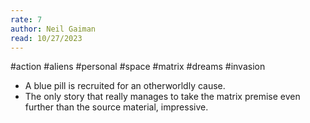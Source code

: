 ```yaml
---
rate: 7
author: Neil Gaiman
read: 10/27/2023
---
```


#action #aliens #personal #space #matrix #dreams #invasion 

- A blue pill is recruited for an otherworldly cause.
- The only story that really manages to take the matrix premise even further than the source material, impressive.